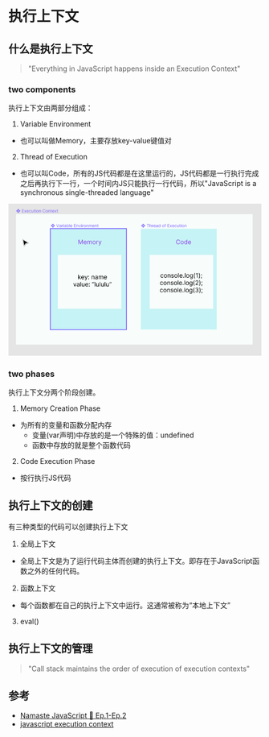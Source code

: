 # 执行上下文
## 什么是执行上下文
> "Everything in JavaScript happens inside an Execution Context"

### two components
执行上下文由两部分组成：
1. Variable Environment
- 也可以叫做Memory，主要存放key-value键值对
2. Thread of Execution
- 也可以叫Code，所有的JS代码都是在这里运行的，JS代码都是一行执行完成之后再执行下一行，一个时间内JS只能执行一行代码，所以"JavaScript is a synchronous single-threaded language"

![execution context structure](./../images/execution-context-1.png)


### two phases
执行上下文分两个阶段创建。
1. Memory Creation Phase
- 为所有的变量和函数分配内存
    - 变量(var声明)中存放的是一个特殊的值：undefined
    - 函数中存放的就是整个函数代码
2. Code Execution Phase
- 按行执行JS代码

## 执行上下文的创建
有三种类型的代码可以创建执行上下文
1. 全局上下文
- 全局上下文是为了运行代码主体而创建的执行上下文。即存在于JavaScript函数之外的任何代码。
2. 函数上下文
- 每个函数都在自己的执行上下文中运行。这通常被称为“本地上下文”
3.  eval()

## 执行上下文的管理
> "Call stack maintains the order of execution of execution contexts"


## 参考
- [Namaste JavaScript 🙏 Ep.1-Ep.2](https://www.youtube.com/playlist?list=PLlasXeu85E9cQ32gLCvAvr9vNaUccPVNP)
- [javascript execution context](https://developer.mozilla.org/en-US/docs/Web/API/HTML_DOM_API/Microtask_guide/In_depth#javascript_execution_contexts)